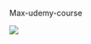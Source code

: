 Max-udemy-course

<img src = "https://pluralsight2.imgix.net/paths/images/angular-14a0f6532f.png">

